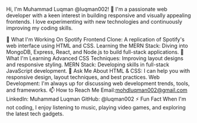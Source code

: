 Hi, I'm Muhammad Luqman @luqman002! 👋
I'm a passionate web developer with a keen interest in building responsive and visually appealing frontends. I love experimenting with new technologies and continuously improving my coding skills.

🔭 What I'm Working On
Spotify Frontend Clone: A replication of Spotify's web interface using HTML and CSS.
Learning the MERN Stack: Diving into MongoDB, Express, React, and Node.js to build full-stack applications.
🌱 What I'm Learning
Advanced CSS Techniques: Improving layout designs and responsive styling.
MERN Stack: Developing skills in full-stack JavaScript development.
💬 Ask Me About
HTML & CSS: I can help you with responsive design, layout techniques, and best practices.
Web Development: I'm always up for discussing web development trends, tools, and frameworks.
📫 How to Reach Me
Email:mohdluqman002@gmail.com
LinkedIn: Muhammad Luqman
GitHub: @luqman002
⚡ Fun Fact
When I'm not coding, I enjoy listening to music, playing video games, and exploring the latest tech gadgets.
